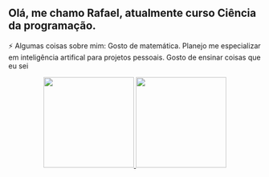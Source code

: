 ## Olá, me chamo Rafael, atualmente curso Ciência da programação.

⚡ Algumas coisas sobre mim: 
      Gosto de matemática.
      Planejo me especializar em inteligência artifical para projetos pessoais.
      Gosto de ensinar coisas que eu sei
      
  

<div align="center">
  <a href="https://github.com/RafaelSSchneider">
  <img height="180em" src="https://github-readme-stats.vercel.app/api?username=rafaballerini&show_icons=true&theme=dracula&include_all_commits=true&count_private=true"/>
  <img height="180em" src="https://github-readme-stats.vercel.app/api/top-langs/?username=rafaballerini&layout=compact&langs_count=7&theme=dracula"/>
</div>

<!--
**RafaelSSchneider/RafaelSSchneider** is a ✨ _special_ ✨ repository because its `README.md` (this file) appears on your GitHub profile.

Here are some ideas to get you started:

- 🔭 I’m currently working on ...
- 🌱 I’m currently learning ...
- 👯 I’m looking to collaborate on ...
- 🤔 I’m looking for help with ...
- 💬 Ask me about ...
- 📫 How to reach me: ...
- 😄 Pronouns: ...
- ⚡ Fun fact: ...
-->
